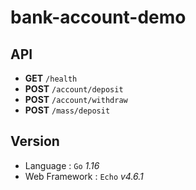 # bank-account-demo

## API
- **GET** `/health`
- **POST** `/account/deposit`
- **POST** `/account/withdraw`
- **POST** `/mass/deposit`

## Version
- Language : `Go` _1.16_
- Web Framework : `Echo` _v4.6.1_
